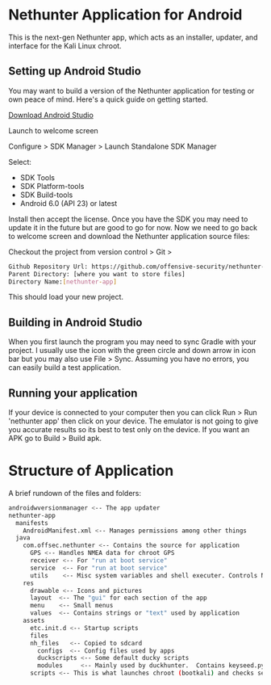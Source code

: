 # Nethunter Application for Android

This is the next-gen Nethunter app, which acts as an installer, updater,
and interface for the Kali Linux chroot.

## Setting up Android Studio

You may want to build a version of the Nethunter application for testing or own peace of mind.  Here's a quick guide on getting started.

[Download Android Studio](http://developer.android.com/sdk/index.html)

Launch to welcome screen

Configure > SDK Manager > Launch Standalone SDK Manager

Select:
* SDK Tools
* SDK Platform-tools
* SDK Build-tools
* Android 6.0 (API 23) or latest

Install then accept the license.  Once you have the SDK you may need to update it in the future but are good to go for now.  Now we need to go back to welcome screen and download the Nethunter application source files:

Checkout the project from version control > Git >
```bash
Github Repository Url: https://github.com/offensive-security/nethunter-app.git
Parent Directory: [where you want to store files]
Directory Name:[nethunter-app]
```

This should load your new project.

## Building in Android Studio

When you first launch the program you may need to sync Gradle with your project.  I usually use the icon with the green circle and down arrow in icon bar but you may also use File > Sync.  Assuming you have no errors, you can easily build a test application.

## Running your application

If your device is connected to your computer then you can click Run > Run 'nethunter app' then click on your device.  The emulator is not going to give you accurate results so its best to test only on the device.  If you want an APK go to Build > Build apk.


# Structure of Application

A brief rundown of the files and folders:
```bash
androidwversionmanager <-- The app updater
nethunter-app
  manifests
    AndroidManifest.xml <-- Manages permissions among other things
  java
    com.offsec.nethunter <-- Contains the source for application
      GPS <-- Handles NMEA data for chroot GPS
      receiver <-- For "run at boot service"
      service  <-- For "run at boot service"
      utils    <-- Misc system variables and shell executer. Controls Nethunter paths also
    res
      drawable <-- Icons and pictures
      layout  <-- The "gui" for each section of the app
      menu    <-- Small menus
      values  <-- Contains strings or "text" used by application
    assets
      etc.init.d <-- Startup scripts
      files
      nh_files   <-- Copied to sdcard
        configs  <-- Config files used by apps
        duckscripts <-- Some default ducky scripts
        modules     <-- Mainly used by duckhunter.  Contains keyseed.py which does all the HID work.
      scripts <-- This is what launches chroot (bootkali) and checks services
```
